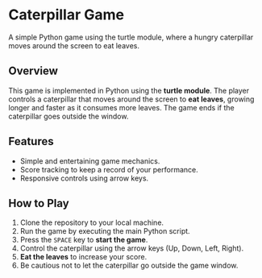 # Caterpillar Game  
A simple Python game using the turtle module, where a hungry caterpillar moves around the screen to eat leaves.

## Overview

This game is implemented in Python using the **turtle module**. The player controls a caterpillar that moves around the screen to **eat leaves**, growing longer and faster as it consumes more leaves. The game ends if the caterpillar goes outside the window.

## Features

- Simple and entertaining game mechanics.
- Score tracking to keep a record of your performance.
- Responsive controls using arrow keys.

## How to Play

1. Clone the repository to your local machine.
2. Run the game by executing the main Python script.
3. Press the `SPACE` key to **start the game**.
4. Control the caterpillar using the arrow keys (Up, Down, Left, Right).
5. **Eat the leaves** to increase your score.
6. Be cautious not to let the caterpillar go outside the game window.
